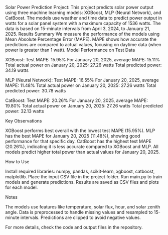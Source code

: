 Solar Power Prediction Project:
This project predicts solar power output using three machine learning models: XGBoost, MLP (Neural Network), and CatBoost. The models use weather and time data to predict power output in watts for a solar panel system with a maximum capacity of 1536 watts. The data is based on 15-minute intervals from April 3, 2024, to January 21, 2025.
Results Summary
We measure the performance of the models using Mean Absolute Percentage Error (MAPE). MAPE shows how accurate the predictions are compared to actual values, focusing on daytime data (when power is greater than 1 watt).
Model Performance on Test Data

XGBoost:
Test MAPE: 15.95%
For January 20, 2025, average MAPE: 15.11%
Total actual power on January 20, 2025: 27.26 watts
Total predicted power: 34.19 watts


MLP (Neural Network):
Test MAPE: 16.55%
For January 20, 2025, average MAPE: 11.48%
Total actual power on January 20, 2025: 27.26 watts
Total predicted power: 30.78 watts


CatBoost:
Test MAPE: 20.26%
For January 20, 2025, average MAPE: 19.80%
Total actual power on January 20, 2025: 27.26 watts
Total predicted power: 32.13 watts



Key Observations

XGBoost performs best overall with the lowest test MAPE (15.95%).
MLP has the best MAPE for January 20, 2025 (11.48%), showing good performance for that specific day.
CatBoost has the highest test MAPE (20.26%), indicating it is less accurate compared to XGBoost and MLP.
All models predict higher total power than actual values for January 20, 2025.

How to Use

Install required libraries: numpy, pandas, scikit-learn, xgboost, catboost, matplotlib.
Place the input CSV file in the project folder.
Run main.py to train models and generate predictions.
Results are saved as CSV files and plots for each model.

Notes

The models use features like temperature, solar flux, hour, and solar zenith angle.
Data is preprocessed to handle missing values and resampled to 15-minute intervals.
Predictions are clipped to avoid negative values.

For more details, check the code and output files in the repository.

